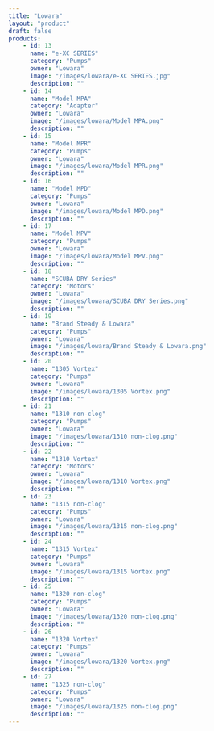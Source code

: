 ```yaml
---
title: "Lowara"
layout: "product"
draft: false
products:
    - id: 13
      name: "e-XC SERIES"
      category: "Pumps"
      owner: "Lowara"
      image: "/images/lowara/e-XC SERIES.jpg"
      description: ""
    - id: 14
      name: "Model MPA"
      category: "Adapter"
      owner: "Lowara"
      image: "/images/lowara/Model MPA.png"
      description: ""
    - id: 15
      name: "Model MPR"
      category: "Pumps"
      owner: "Lowara"
      image: "/images/lowara/Model MPR.png"
      description: ""
    - id: 16
      name: "Model MPD"
      category: "Pumps"
      owner: "Lowara"
      image: "/images/lowara/Model MPD.png"
      description: ""
    - id: 17
      name: "Model MPV"
      category: "Pumps"
      owner: "Lowara"
      image: "/images/lowara/Model MPV.png"
      description: ""
    - id: 18
      name: "SCUBA DRY Series"
      category: "Motors"
      owner: "Lowara"
      image: "/images/lowara/SCUBA DRY Series.png"
      description: ""
    - id: 19
      name: "Brand Steady & Lowara"
      category: "Pumps"
      owner: "Lowara"
      image: "/images/lowara/Brand Steady & Lowara.png"
      description: ""
    - id: 20
      name: "1305 Vortex"
      category: "Pumps"
      owner: "Lowara"
      image: "/images/lowara/1305 Vortex.png"
      description: ""
    - id: 21
      name: "1310 non-clog"
      category: "Pumps"
      owner: "Lowara"
      image: "/images/lowara/1310 non-clog.png"
      description: ""
    - id: 22
      name: "1310 Vortex"
      category: "Motors"
      owner: "Lowara"
      image: "/images/lowara/1310 Vortex.png"
      description: ""
    - id: 23
      name: "1315 non-clog"
      category: "Pumps"
      owner: "Lowara"
      image: "/images/lowara/1315 non-clog.png"
      description: ""
    - id: 24
      name: "1315 Vortex"
      category: "Pumps"
      owner: "Lowara"
      image: "/images/lowara/1315 Vortex.png"
      description: ""
    - id: 25
      name: "1320 non-clog"
      category: "Pumps"
      owner: "Lowara"
      image: "/images/lowara/1320 non-clog.png"
      description: ""
    - id: 26
      name: "1320 Vortex"
      category: "Pumps"
      owner: "Lowara"
      image: "/images/lowara/1320 Vortex.png"
      description: ""
    - id: 27
      name: "1325 non-clog"
      category: "Pumps"
      owner: "Lowara"
      image: "/images/lowara/1325 non-clog.png"
      description: ""
---
```

